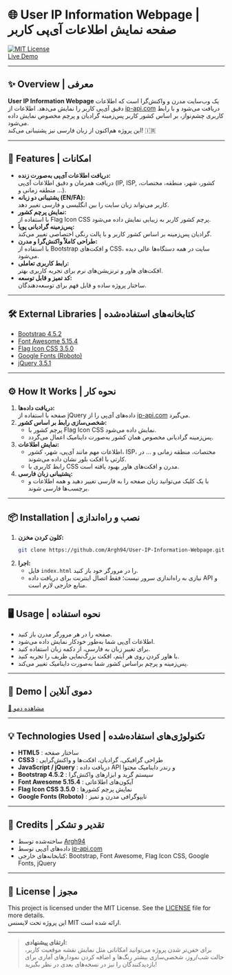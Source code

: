 # 🌐 User IP Information Webpage | صفحه نمایش اطلاعات آی‌پی کاربر

[![MIT License](https://img.shields.io/badge/license-MIT-blue.svg)](LICENSE)  
[Live Demo](#) <!-- Add your GitHub Pages link here when available -->

---

## ✨ Overview | معرفی

**User IP Information Webpage** یک وب‌سایت مدرن و واکنش‌گرا است که اطلاعات دقیق آی‌پی کاربر را نمایش می‌دهد. اطلاعات از [ip-api.com](http://ip-api.com/) دریافت می‌شود و با رابط کاربری چشم‌نواز، بر اساس کشور کاربر پس‌زمینه گرادیان و پرچم مخصوص نمایش داده می‌شود.  
این پروژه هم‌اکنون از زبان فارسی نیز پشتیبانی می‌کند! 🇮🇷

---

## 🚀 Features | امکانات

- **دریافت اطلاعات آی‌پی به‌صورت زنده:**  
  دریافت همزمان و دقیق اطلاعات آی‌پی (IP, ISP, کشور، شهر، منطقه، مختصات، منطقه زمانی و ...).
- **پشتیبانی دو زبانه (EN/FA):**  
  کاربر می‌تواند زبان سایت را بین انگلیسی و فارسی تغییر دهد.
- **نمایش پرچم کشور:**  
  با استفاده از Flag Icon CSS پرچم کشور کاربر به زیبایی نمایش داده می‌شود.
- **پس‌زمینه گرادیانی پویا:**  
  گرادیان پس‌زمینه بر اساس کشور کاربر و با پالت رنگی اختصاصی تغییر می‌کند.
- **طراحی کاملاً واکنش‌گرا و مدرن:**  
  با استفاده از Bootstrap و افکت‌های CSS، سایت در همه دستگاه‌ها عالی دیده می‌شود.
- **رابط کاربری تعاملی:**  
  افکت‌های هاور و ترنزیشن‌های نرم برای تجربه کاربری بهتر.
- **کد تمیز و قابل توسعه:**  
  ساختار پروژه ساده و قابل فهم برای توسعه‌دهندگان.

---

## 🛠️ External Libraries | کتابخانه‌های استفاده‌شده

- [Bootstrap 4.5.2](https://getbootstrap.com/)
- [Font Awesome 5.15.4](https://fontawesome.com/v5.15/)
- [Flag Icon CSS 3.5.0](https://github.com/lipis/flag-icon-css)
- [Google Fonts (Roboto)](https://fonts.google.com/specimen/Roboto)
- [jQuery 3.5.1](https://jquery.com/)

---

## ⚙️ How It Works | نحوه کار

1. **دریافت داده‌ها:**  
   صفحه با استفاده از jQuery داده‌های آی‌پی را از [ip-api.com](http://ip-api.com/json/) می‌گیرد.
2. **شخصی‌سازی رابط بر اساس کشور:**  
   - پرچم کشور با Flag Icon CSS نمایش داده می‌شود.
   - پس‌زمینه گرادیانی مخصوص همان کشور به‌صورت داینامیک اعمال می‌گردد.
3. **نمایش اطلاعات:**  
   - اطلاعات مهم مانند آی‌پی، شهر، کشور، ISP، مختصات، منطقه زمانی و ... در کارتی با افکت بلور نشان داده می‌شوند.
   - رابط کاربری با CSS مدرن و افکت‌های هاور بهبود یافته است.
4. **پشتیبانی زبان فارسی:**  
   - با یک کلیک می‌توانید زبان صفحه را به فارسی تغییر دهید و همه اطلاعات و برچسب‌ها فارسی شوند.

---

## 📦 Installation | نصب و راه‌اندازی

1. **کلون کردن مخزن:**
    ```bash
    git clone https://github.com/Argh94/User-IP-Information-Webpage.git
    ```
2. **اجرا:**
    - فایل `index.html` را در مرورگر خود باز کنید.  
    - نیازی به راه‌اندازی سرور نیست؛ فقط اتصال اینترنت برای دریافت داده API و منابع خارجی لازم است.

---

## 🖥️ Usage | نحوه استفاده

- صفحه را در هر مرورگر مدرن باز کنید.
- اطلاعات آی‌پی شما به‌طور خودکار نمایش داده می‌شود.
- برای تغییر زبان به فارسی، از دکمه زبان استفاده کنید.
- با هاور کردن روی هر آیتم، افکت بزرگ‌نمایی ظریف را تجربه کنید.
- پس‌زمینه و پرچم براساس کشور شما به‌صورت داینامیک تغییر می‌کند.

---

## 👀 Demo | دموی آنلاین

[🔗 مشاهده دمو](#) <!-- لینک دمو را اینجا قرار دهید (مثلاً GitHub Pages) -->

---

## 💡 Technologies Used | تکنولوژی‌های استفاده‌شده

- **HTML5** : ساختار صفحه
- **CSS3** : طراحی گرافیکی، گرادیان، افکت‌ها و واکنش‌گرایی
- **JavaScript / jQuery** : دریافت داده API و رندر داینامیک محتوا
- **Bootstrap 4.5.2** : سیستم گرید و ابزارهای واکنش‌گرا
- **Font Awesome 5.15.4** : آیکون‌های اطلاعاتی
- **Flag Icon CSS 3.5.0** : نمایش پرچم کشورها
- **Google Fonts (Roboto)** : تایپوگرافی مدرن و تمیز

---

## 🙏 Credits | تقدیر و تشکر

- ساخته‌شده توسط [Argh94](https://github.com/Argh94)
- داده‌های آی‌پی توسط [ip-api.com](http://ip-api.com/)
- کتابخانه‌های خارجی: Bootstrap, Font Awesome, Flag Icon CSS, Google Fonts, jQuery

---

## 📄 License | مجوز

This project is licensed under the MIT License. See the [LICENSE](LICENSE) file for more details.  
این پروژه تحت لایسنس MIT ارائه شده است.

---

> **ارتقای پیشنهادی:**  
> برای خفن‌تر شدن پروژه می‌توانید امکاناتی مثل نمایش نقشه موقعیت کاربر، حالت شب/روز، شخصی‌سازی بیشتر رنگ‌ها و اضافه کردن نمودارهای آماری برای بازدیدکنندگان را نیز در نسخه‌های بعدی در نظر بگیرید!
